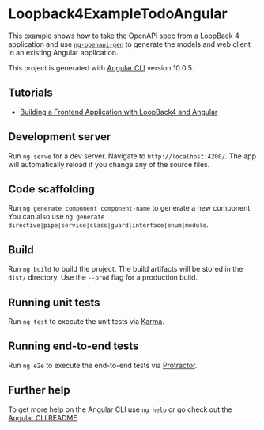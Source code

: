 # Loopback4ExampleTodoAngular

This example shows how to take the OpenAPI spec from a LoopBack 4 application and use [`ng-openapi-gen`](https://www.npmjs.com/package/ng-openapi-gen) to generate the models and web client in an existing Angular application.

This project is generated with [Angular CLI](https://github.com/angular/angular-cli) version 10.0.5.

## Tutorials 
- [Building a Frontend Application with LoopBack4 and Angular](https://medium.com/@MobileDiana/building-a-frontend-application-with-loopback4-and-angular-e15c6fb48971)


## Development server

Run `ng serve` for a dev server. Navigate to `http://localhost:4200/`. The app will automatically reload if you change any of the source files.

## Code scaffolding

Run `ng generate component component-name` to generate a new component. You can also use `ng generate directive|pipe|service|class|guard|interface|enum|module`.

## Build

Run `ng build` to build the project. The build artifacts will be stored in the `dist/` directory. Use the `--prod` flag for a production build.

## Running unit tests

Run `ng test` to execute the unit tests via [Karma](https://karma-runner.github.io).

## Running end-to-end tests

Run `ng e2e` to execute the end-to-end tests via [Protractor](http://www.protractortest.org/).

## Further help

To get more help on the Angular CLI use `ng help` or go check out the [Angular CLI README](https://github.com/angular/angular-cli/blob/master/README.md).
